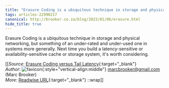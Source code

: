 ```yaml
---
title: "Erasure Coding is a ubiquitous technique in storage and physical ..."
tags: articles-22990217
canonical: http://brooker.co.za/blog/2023/01/06/erasure.html
hide_title: true
---
```


Erasure Coding is a ubiquitous technique in storage and physical networking, but something of an under-rated and under-used one in systems more generally. Next time you build a latency-sensitive or availability-sensitive cache or storage system, it's worth considering.


[[_Source_: [Erasure Coding versus Tail Latency](http://brooker.co.za/blog/2023/01/06/erasure.html){:target="_blank"}<br>
_Author_: ![favicon](https://s2.googleusercontent.com/s2/favicons?domain=brooker.co.za){:style="vertical-align:middle"} marcbrooker@gmail.com (Marc Brooker)<br>
_More_: [Readwise URL](https://readwise.io/open/451448895){:target="_blank"}
::wrap]]